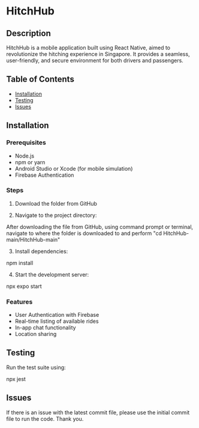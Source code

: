 # HitchHub

## Description

HitchHub is a mobile application built using React Native, aimed to revolutionize the hitching experience in Singapore. It provides a seamless, user-friendly, and secure environment for both drivers and passengers.

## Table of Contents

- [Installation](#installation)
- [Testing](#testing)
- [Issues](#Issues)

## Installation

### Prerequisites

- Node.js
- npm or yarn
- Android Studio or Xcode (for mobile simulation)
- Firebase Authentication

### Steps

1. Download the folder from GitHub

2. Navigate to the project directory:

After downloading the file from GitHub, using command prompt or terminal, navigate to where the folder is downloaded to and perform "cd HitchHub-main/HitchHub-main"

3. Install dependencies:

npm install

4. Start the development server:

npx expo start

### Features

- User Authentication with Firebase
- Real-time listing of available rides
- In-app chat functionality
- Location sharing

## Testing

Run the test suite using:

npx jest

## Issues

If there is an issue with the latest commit file, please use the initial commit file to run the code. Thank you.


